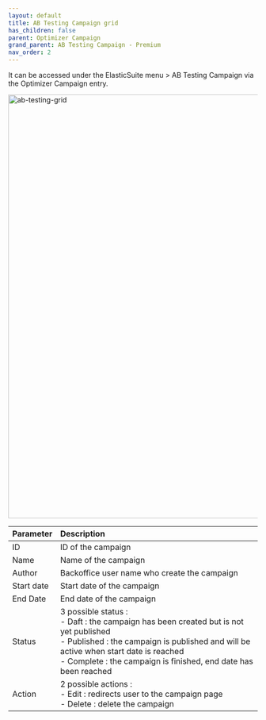 ```yaml
---
layout: default
title: AB Testing Campaign grid
has_children: false
parent: Optimizer Campaign
grand_parent: AB Testing Campaign - Premium
nav_order: 2
---
```

It can be accessed under the ElasticSuite menu > AB Testing Campaign via the Optimizer Campaign entry.

<img width="854" alt="ab-testing-grid" src="https://user-images.githubusercontent.com/98949123/154091960-f1e7acf9-6f06-407e-8692-c50e0d89b42c.PNG">

| Parameter    | Description |
|:-------------|:------|
|ID|ID of the campaign|
|Name|Name of the campaign|
|Author|Backoffice user name who create the campaign|
|Start date|Start date of the campaign|
|End Date|End date of the campaign|
|Status|3 possible status : <br/>- Daft : the campaign has been created but is not yet published <br/>- Published : the campaign is published and will be active when start date is reached <br/>- Complete : the campaign is finished, end date has been reached|
|Action|2 possible actions : <br/> - Edit : redirects user to the campaign page <br/> - Delete : delete the campaign|
